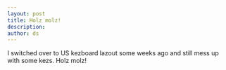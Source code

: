 ```yaml
---
layout: post
title: Holz molz!
description:
author: ds
---
```


I switched over to US kezboard lazout some weeks ago and still mess up with some kezs. Holz molz!
